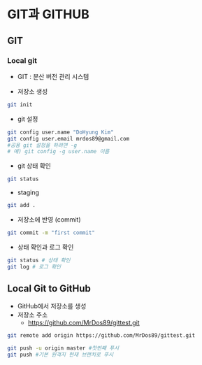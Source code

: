 # GIT과 GITHUB
## GIT
### Local git
- GIT : 분산 버전 관리 시스템

- 저장소 생성
```bash
git init
```

- git 설정
```bash                                                 
git config user.name "DoHyung Kim"  
git config user.email mrdos89@gmail.com
#공용 git 설정을 하려면 -g
# 예) git config -g user.name 이름
```

- git 상태 확인
```bash
git status
```

- staging
```bash
git add .
```

- 저장소에 반영 (commit)
```bash
git commit -m "first commit"
```

- 상태 확인과 로그 확인
```bash
git status # 상태 확인
git log # 로그 확인
```

## Local Git to GitHub
- GitHub에서 저장소를 생성
- 저장소 주소
    - https://github.com/MrDos89/gittest.git
```bash
git remote add origin https://github.com/MrDos89/gittest.git
```

```bash
git push -u origin master #첫번째 푸시
git push #기본 원격지 현재 브랜치로 푸시
```